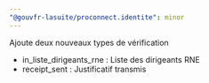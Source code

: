 ```yaml
---
"@gouvfr-lasuite/proconnect.identite": minor
---
```


Ajoute deux nouveaux types de vérification

- in_liste_dirigeants_rne : Liste des dirigeants RNE
- receipt_sent : Justificatif transmis
